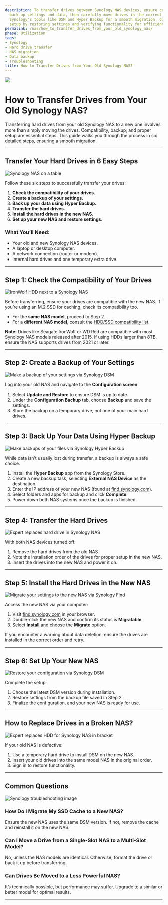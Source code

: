 ```yaml
---
description: To transfer drives between Synology NAS devices, ensure compatibility,
  back up settings and data, then carefully move drives in the correct order. Use
  Synology's tools like DSM and Hyper Backup for a smooth migration. Complete the
  setup by restoring settings and verifying functionality for efficient data management.
permalink: /nas/how_to_transfer_drives_from_your_old_synology_nas/
phase: Utilization
tags:
- Synology
- Hard drive transfer
- NAS migration
- Data backup
- Troubleshooting
title: How to Transfer Drives from Your Old Synology NAS?
---
```

![](/assets/images/nas/how_to_transfer_drives_from_your_old_synology_nas.jpeg)

# How to Transfer Drives from Your Old Synology NAS?

Transferring hard drives from your old Synology NAS to a new one involves more than simply moving the drives. Compatibility, backup, and proper setup are essential steps. This guide walks you through the process in six detailed steps, ensuring a smooth migration.

---

## Transfer Your Hard Drives in 6 Easy Steps

![Synology NAS on a table](/assets/images/nas/1197c524e1895b13256f3a26bce70113.jpeg)

Follow these six steps to successfully transfer your drives:

1. **Check the compatibility of your drives.**  
2. **Create a backup of your settings.**  
3. **Back up your data using Hyper Backup.**  
4. **Transfer the hard drives.**  
5. **Install the hard drives in the new NAS.**  
6. **Set up your new NAS and restore settings.**

### What You’ll Need:
- Your old and new Synology NAS devices.  
- A laptop or desktop computer.  
- A network connection (router or modem).  
- Internal hard drives and one temporary extra drive.

---

## Step 1: Check the Compatibility of Your Drives

![IronWolf HDD next to a Synology NAS](/assets/images/nas/920e8c09edc0c3799a22d62bb9d3994b.jpeg)

Before transferring, ensure your drives are compatible with the new NAS. If you’re using an M.2 SSD for caching, check its compatibility too.

- For the **same NAS model**, proceed to Step 2.  
- For a **different NAS model**, consult the [HDD/SSD compatibility list](https://www.synology.com/en-global/compatibility).  

**Note:** Drives like Seagate IronWolf or WD Red are compatible with most Synology NAS models released after 2015. If using HDDs larger than 8TB, ensure the NAS supports drives from 2021 or later.

---

## Step 2: Create a Backup of Your Settings

![Make a backup of your settings via Synology DSM](/assets/images/nas/ecd0e7b8924220e63622540b48be4f25.jpeg)

Log into your old NAS and navigate to the **Configuration screen**.  

1. Select **Update and Restore** to ensure DSM is up to date.  
2. Under the **Configuration Backup** tab, choose **Backup** and save the settings.  
3. Store the backup on a temporary drive, not one of your main hard drives.  

---

## Step 3: Back Up Your Data Using Hyper Backup

![Make backups of your files via Synology Hyper Backup](/assets/images/nas/a3c93000db01bf1bf643c397549b2904.jpeg)

While data isn’t usually lost during transfer, a backup is always a safe choice.

1. Install the **Hyper Backup** app from the Synology Store.  
2. Create a new backup task, selecting **External NAS Device** as the destination.  
3. Enter the IP address of your new NAS (found at [find.synology.com](https://find.synology.com)).  
4. Select folders and apps for backup and click **Complete**.  
5. Power down both NAS systems once the backup is finished.

---

## Step 4: Transfer the Hard Drives

![Expert replaces hard drive in Synology NAS](/assets/images/nas/88506d4ae37599e782c492f33b03d44a.jpeg)

With both NAS devices turned off:

1. Remove the hard drives from the old NAS.  
2. Note the installation order of the drives for proper setup in the new NAS.  
3. Insert the drives into the new NAS and power it on.

---

## Step 5: Install the Hard Drives in the New NAS

![Migrate your settings to the new NAS via Synology Find](/assets/images/nas/37198b8a8517a11c21d30a7df5810249.jpeg)

Access the new NAS via your computer:

1. Visit [find.synology.com](https://find.synology.com) in your browser.  
2. Double-click the new NAS and confirm its status is **Migratable**.  
3. Select **Install** and choose the **Migrate** option.  

If you encounter a warning about data deletion, ensure the drives are installed in the correct order and retry.

---

## Step 6: Set Up Your New NAS

![Restore your configuration via Synology DSM](/assets/images/nas/d7e2996b5956374d062c14d519809fed.jpeg)

Complete the setup:

1. Choose the latest DSM version during installation.  
2. Restore settings from the backup file saved in Step 2.  
3. Finalize the configuration, and your new NAS is ready for use.

---

## How to Replace Drives in a Broken NAS?

![Expert replaces HDD for Synology NAS in bracket](/assets/images/nas/037fd09028ef9b4d811bad4ed1787e02.jpeg)

If your old NAS is defective:

1. Use a temporary hard drive to install DSM on the new NAS.  
2. Insert your old drives into the same model NAS in the original order.  
3. Sign in to restore functionality.

---

## Common Questions

![Synology troubleshooting image](/assets/images/nas/4407d7076f0c7bd98cc407dfdbeeed2e.jpeg)

### How Do I Migrate My SSD Cache to a New NAS?  
Ensure the new NAS uses the same DSM version. If not, remove the cache and reinstall it on the new NAS.

### Can I Move a Drive from a Single-Slot NAS to a Multi-Slot Model?  
No, unless the NAS models are identical. Otherwise, format the drive or back it up before transferring.

### Can Drives Be Moved to a Less Powerful NAS?  
It’s technically possible, but performance may suffer. Upgrade to a similar or better model for optimal results.

---
